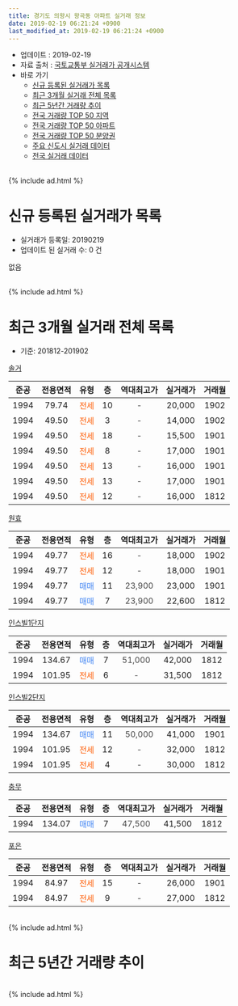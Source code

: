 ```yaml
---
title: 경기도 의왕시 왕곡동 아파트 실거래 정보
date: 2019-02-19 06:21:24 +0900
last_modified_at: 2019-02-19 06:21:24 +0900
---
```


* 업데이트 : 2019-02-19
* 자료 출처 : [국토교통부 실거래가 공개시스템](http://rt.molit.go.kr)
* 바로 가기
    * [신규 등록된 실거래가 목록](#신규-등록된-실거래가-목록)
    * [최근 3개월 실거래 전체 목록](#최근-3개월-실거래-전체-목록)
    * [최근 5년간 거래량 추이](#최근-5년간-거래량-추이)
    * [전국 거래량 TOP 50 지역](https://inasie.github.io/apt-trade-info/최근-3개월-전국에서-가장-거래가-많이-발생한-지역)
    * [전국 거래량 TOP 50 아파트](https://inasie.github.io/apt-trade-info/최근-3개월-전국에서-가장-거래가-많이-발생한-아파트)
    * [전국 거래량 TOP 50 분양권](https://inasie.github.io/apt-trade-info/최근-3개월-전국에서-가장-거래가-많이-발생한-분양권)
    * [주요 신도시 실거래 데이터](https://inasie.github.io/apt-trade-info/주요-신도시)
    * [전국 실거래 데이터](https://inasie.github.io/apt-trade-info/전국)
<br>
{% include ad.html %}
<br>

# 신규 등록된 실거래가 목록
* 실거래가 등록일: 20190219
* 업데이트 된 실거래 수: 0 건

없음

<br>
{% include ad.html %}
<br>

# 최근 3개월 실거래 전체 목록
* 기준: 201812-201902


[솔거](https://search.naver.com/search.naver?query=%EA%B2%BD%EA%B8%B0%EB%8F%84+%EC%9D%98%EC%99%95%EC%8B%9C+%EC%99%95%EA%B3%A1%EB%8F%99+%EC%86%94%EA%B1%B0)

|준공|전용면적|유형|층|역대최고가|실거래가|거래월|
|:---:|:---:|:---:|:---:|:---:|:---:|:---:|
|1994|79.74|<span style="color:#ff5a00">전세</span>|10|<span style="color:#444444">-</span>|20,000|1902|
|1994|49.50|<span style="color:#ff5a00">전세</span>|3|<span style="color:#444444">-</span>|14,000|1902|
|1994|49.50|<span style="color:#ff5a00">전세</span>|18|<span style="color:#444444">-</span>|15,500|1901|
|1994|49.50|<span style="color:#ff5a00">전세</span>|8|<span style="color:#444444">-</span>|17,000|1901|
|1994|49.50|<span style="color:#ff5a00">전세</span>|13|<span style="color:#444444">-</span>|16,000|1901|
|1994|49.50|<span style="color:#ff5a00">전세</span>|13|<span style="color:#444444">-</span>|17,000|1901|
|1994|49.50|<span style="color:#ff5a00">전세</span>|12|<span style="color:#444444">-</span>|16,000|1812|

[원효](https://search.naver.com/search.naver?query=%EA%B2%BD%EA%B8%B0%EB%8F%84+%EC%9D%98%EC%99%95%EC%8B%9C+%EC%99%95%EA%B3%A1%EB%8F%99+%EC%9B%90%ED%9A%A8)

|준공|전용면적|유형|층|역대최고가|실거래가|거래월|
|:---:|:---:|:---:|:---:|:---:|:---:|:---:|
|1994|49.77|<span style="color:#ff5a00">전세</span>|16|<span style="color:#444444">-</span>|18,000|1902|
|1994|49.77|<span style="color:#ff5a00">전세</span>|12|<span style="color:#444444">-</span>|18,000|1901|
|1994|49.77|<span style="color:#4285f3">매매</span>|11|<span style="color:#444444">23,900</span>|23,000|1901|
|1994|49.77|<span style="color:#4285f3">매매</span>|7|<span style="color:#444444">23,900</span>|22,600|1812|

[인스빌1단지](https://search.naver.com/search.naver?query=%EA%B2%BD%EA%B8%B0%EB%8F%84+%EC%9D%98%EC%99%95%EC%8B%9C+%EC%99%95%EA%B3%A1%EB%8F%99+%EC%9D%B8%EC%8A%A4%EB%B9%8C1%EB%8B%A8%EC%A7%80)

|준공|전용면적|유형|층|역대최고가|실거래가|거래월|
|:---:|:---:|:---:|:---:|:---:|:---:|:---:|
|1994|134.67|<span style="color:#4285f3">매매</span>|7|<span style="color:#444444">51,000</span>|42,000|1812|
|1994|101.95|<span style="color:#ff5a00">전세</span>|6|<span style="color:#444444">-</span>|31,500|1812|

[인스빌2단지](https://search.naver.com/search.naver?query=%EA%B2%BD%EA%B8%B0%EB%8F%84+%EC%9D%98%EC%99%95%EC%8B%9C+%EC%99%95%EA%B3%A1%EB%8F%99+%EC%9D%B8%EC%8A%A4%EB%B9%8C2%EB%8B%A8%EC%A7%80)

|준공|전용면적|유형|층|역대최고가|실거래가|거래월|
|:---:|:---:|:---:|:---:|:---:|:---:|:---:|
|1994|134.67|<span style="color:#4285f3">매매</span>|11|<span style="color:#444444">50,000</span>|41,000|1901|
|1994|101.95|<span style="color:#ff5a00">전세</span>|12|<span style="color:#444444">-</span>|32,000|1812|
|1994|101.95|<span style="color:#ff5a00">전세</span>|4|<span style="color:#444444">-</span>|30,000|1812|

[충무](https://search.naver.com/search.naver?query=%EA%B2%BD%EA%B8%B0%EB%8F%84+%EC%9D%98%EC%99%95%EC%8B%9C+%EC%99%95%EA%B3%A1%EB%8F%99+%EC%B6%A9%EB%AC%B4)

|준공|전용면적|유형|층|역대최고가|실거래가|거래월|
|:---:|:---:|:---:|:---:|:---:|:---:|:---:|
|1994|134.07|<span style="color:#4285f3">매매</span>|7|<span style="color:#444444">47,500</span>|41,500|1812|

[포은](https://search.naver.com/search.naver?query=%EA%B2%BD%EA%B8%B0%EB%8F%84+%EC%9D%98%EC%99%95%EC%8B%9C+%EC%99%95%EA%B3%A1%EB%8F%99+%ED%8F%AC%EC%9D%80)

|준공|전용면적|유형|층|역대최고가|실거래가|거래월|
|:---:|:---:|:---:|:---:|:---:|:---:|:---:|
|1994|84.97|<span style="color:#ff5a00">전세</span>|15|<span style="color:#444444">-</span>|26,000|1901|
|1994|84.97|<span style="color:#ff5a00">전세</span>|9|<span style="color:#444444">-</span>|27,000|1812|


<br>
{% include ad.html %}
<br>

# 최근 5년간 거래량 추이


<div style="width:100%;">
    <canvas id="deal_progress" height="200"></canvas>
</div>

<script>
new Chart(document.getElementById("deal_progress"), {
    type: 'line',
    data: {
        labels: ['201402','201403','201404','201405','201406','201407','201408','201409','201410','201411','201412','201501','201502','201503','201504','201505','201506','201507','201508','201509','201510','201511','201512','201601','201602','201603','201604','201605','201606','201607','201608','201609','201610','201611','201612','201701','201702','201703','201704','201705','201706','201707','201708','201709','201710','201711','201712','201801','201802','201803','201804','201805','201806','201807','201808','201809','201810','201811','201812','201901','201902'],
        datasets: [{
            label: '매매',
            pointRadius: 1,
            data: [16, 6, 13, 12, 12, 11, 26, 18, 15, 9, 6, 14, 14, 21, 12, 10, 14, 14, 19, 17, 15, 10, 4, 9, 7, 9, 10, 10, 13, 4, 12, 6, 11, 10, 9, 7, 11, 14, 11, 7, 14, 11, 12, 7, 13, 3, 6, 9, 7, 16, 11, 3, 2, 4, 24, 18, 12, 7, 3, 2, 0],
            borderColor: "rgba(255, 201, 14, 1)",
            backgroundColor: "rgba(255, 201, 14, 0.5)",
            fill: false,
            lineTension: 0
        },{
            label: '전월세',
            pointRadius: 1,
            data: [14, 13, 8, 10, 11, 11, 10, 7, 12, 6, 8, 11, 10, 11, 18, 9, 7, 11, 6, 9, 12, 6, 7, 11, 13, 15, 9, 13, 5, 9, 9, 6, 10, 10, 6, 12, 13, 11, 8, 15, 13, 11, 6, 12, 11, 6, 9, 8, 10, 16, 13, 7, 8, 5, 10, 8, 9, 5, 5, 6, 3],
            borderColor: "rgba(0, 141, 185, 1)",
            backgroundColor: "rgba(0, 141, 185, 0.5)",
            fill: false,
            lineTension: 0
        }
        ]
    },
    options: {
        responsive: true,
        title: {
            display: false
        },
        tooltips: {
            mode: 'index',
            intersect: false
        },
        hover: {
            mode: 'nearest',
            intersect: true
        },
        scales: {
            xAxes: [{
                display: true,
                scaleLabel: {
                    display: true,
                    labelString: '년/월'
                }
            }],
            yAxes: [{
                display: true,
                ticks: {
                    suggestedMin: 0,
                },
                scaleLabel: {
                    display: true,
                    labelString: '실거래 수'
                }
            }]
        }
    }
});

</script>


<br>
{% include ad.html %}
<br>

